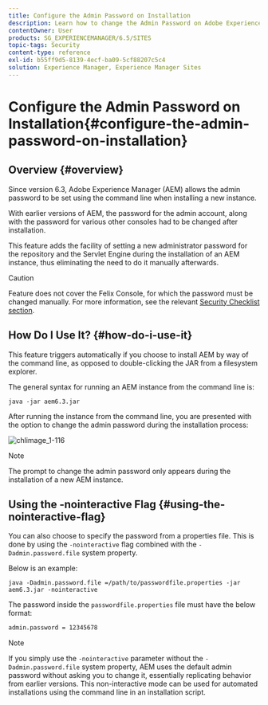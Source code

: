 ```yaml
---
title: Configure the Admin Password on Installation
description: Learn how to change the Admin Password on Adobe Experience Manager Installation.
contentOwner: User
products: SG_EXPERIENCEMANAGER/6.5/SITES
topic-tags: Security
content-type: reference
exl-id: b55ff9d5-8139-4ecf-ba09-5cf88207c5c4
solution: Experience Manager, Experience Manager Sites
---
```

# Configure the Admin Password on Installation{#configure-the-admin-password-on-installation}

## Overview {#overview}

Since version 6.3, Adobe Experience Manager (AEM) allows the admin password to be set using the command line when installing a new instance.

With earlier versions of AEM, the password for the admin account, along with the password for various other consoles had to be changed after installation.

This feature adds the facility of setting a new administrator password for the repository and the Servlet Engine during the installation of an AEM instance, thus eliminating the need to do it manually afterwards.

>[!CAUTION]
>
>Feature does not cover the Felix Console, for which the password must be changed manually. For more information, see the relevant [Security Checklist section](/help/sites-administering/security-checklist.md#change-default-passwords-for-the-aem-and-osgi-console-admin-accounts).

## How Do I Use It? {#how-do-i-use-it}

This feature triggers automatically if you choose to install AEM by way of the command line, as opposed to double-clicking the JAR from a filesystem explorer.

The general syntax for running an AEM instance from the command line is:

```shell
java -jar aem6.3.jar
```

After running the instance from the command line, you are presented with the option to change the admin password during the installation process:

![chlimage_1-116](assets/chlimage_1-116a.png)

>[!NOTE]
>
>The prompt to change the admin password only appears during the installation of a new AEM instance.

## Using the -nointeractive Flag {#using-the-nointeractive-flag}

You can also choose to specify the password from a properties file. This is done by using the `-nointeractive` flag combined with the `-Dadmin.password.file` system property.

Below is an example:

```shell
java -Dadmin.password.file =/path/to/passwordfile.properties -jar aem6.3.jar -nointeractive
```

The password inside the `passwordfile.properties` file must have the below format:

```xml
admin.password = 12345678
```

>[!NOTE]
>
>If you simply use the `-nointeractive` parameter without the `-Dadmin.password.file` system property, AEM uses the default admin password without asking you to change it, essentially replicating behavior from earlier versions. This non-interactive mode can be used for automated installations using the command line in an installation script.
